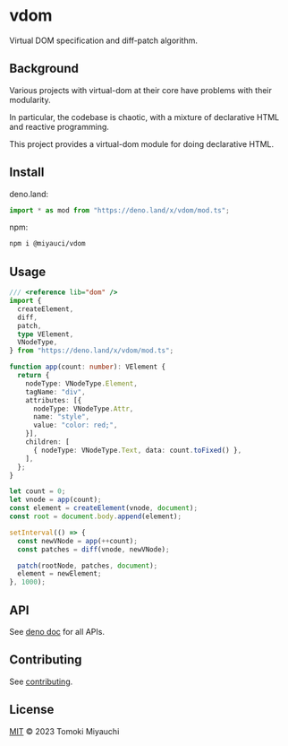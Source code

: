 # vdom

Virtual DOM specification and diff-patch algorithm.

## Background

Various projects with virtual-dom at their core have problems with their
modularity.

In particular, the codebase is chaotic, with a mixture of declarative HTML and
reactive programming.

This project provides a virtual-dom module for doing declarative HTML.

## Install

deno.land:

```ts
import * as mod from "https://deno.land/x/vdom/mod.ts";
```

npm:

```bash
npm i @miyauci/vdom
```

## Usage

```ts
/// <reference lib="dom" />
import {
  createElement,
  diff,
  patch,
  type VElement,
  VNodeType,
} from "https://deno.land/x/vdom/mod.ts";

function app(count: number): VElement {
  return {
    nodeType: VNodeType.Element,
    tagName: "div",
    attributes: [{
      nodeType: VNodeType.Attr,
      name: "style",
      value: "color: red;",
    }],
    children: [
      { nodeType: VNodeType.Text, data: count.toFixed() },
    ],
  };
}

let count = 0;
let vnode = app(count);
const element = createElement(vnode, document);
const root = document.body.append(element);

setInterval(() => {
  const newVNode = app(++count);
  const patches = diff(vnode, newVNode);

  patch(rootNode, patches, document);
  element = newElement;
}, 1000);
```

## API

See [deno doc](https://deno.land/x/vdom?doc) for all APIs.

## Contributing

See [contributing](CONTRIBUTING.md).

## License

[MIT](LICENSE) © 2023 Tomoki Miyauchi
